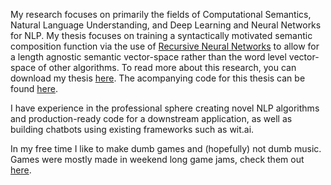 My research focuses on primarily the fields of Computational Semantics, Natural Language Understanding, and Deep Learning and Neural Networks for NLP. My thesis focuses on training a syntactically motivated semantic composition function via the use of [Recursive Neural Networks](http://citeseerx.ist.psu.edu/viewdoc/download?doi=10.1.1.383.1327&rep=rep1&type=pdf) to allow for a length agnostic semantic vector-space rather than the word level vector-space of other algorithms. To read more about this research, you can download my thesis [here](https://academicworks.cuny.edu/gc_etds/2875/). The acompanying code for this thesis can be found [here](https://github.com/liamge/Pytorch_ReNN).

I have experience in the professional sphere creating novel NLP algorithms and production-ready code for a downstream application, as well as building chatbots using existing frameworks such as wit.ai.

In my free time I like to make dumb games and (hopefully) not dumb music. Games were mostly made in weekend long game jams, check them out [here](https://itch.io/profile/nunfuel).
